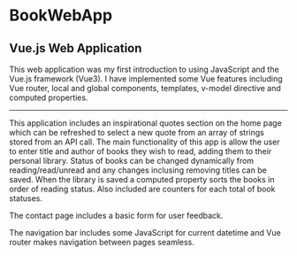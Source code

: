 # BookWebApp
Vue.js Web Application
---

This web application was my first introduction to using JavaScript and the Vue.js framework (Vue3).
I have implemented some Vue features including Vue router, local and global components, templates, v-model directive and computed properties.

---
This application includes an inspirational quotes section on the home page which can be refreshed to select a new quote from an array of strings 
stored from an API call. The main functionality of this app is allow the user to enter title and author of books they wish to read, adding them
to their personal library. Status of books can be changed dynamically from reading/read/unread and any changes inclusing removing titles can be saved.
When the library is saved a computed property sorts the books in order of reading status. Also included are counters for each total of book statuses.

The contact page includes a basic form for user feedback.

The navigation bar includes some JavaScript for current datetime and Vue router makes navigation between pages seamless.
